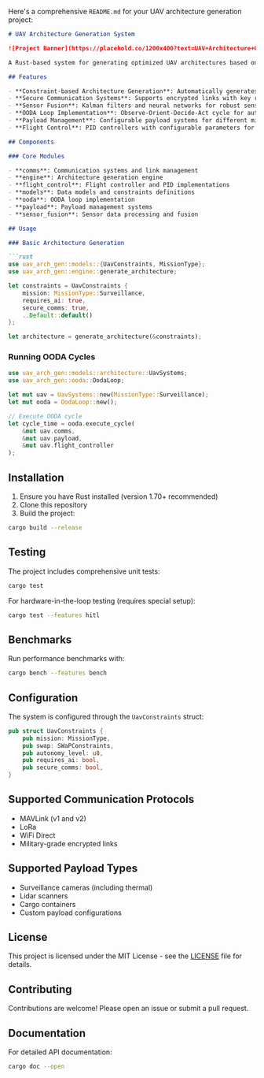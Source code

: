 Here's a comprehensive `README.md` for your UAV architecture generation project:

```markdown
# UAV Architecture Generation System

![Project Banner](https://placehold.co/1200x400?text=UAV+Architecture+Generation+System)

A Rust-based system for generating optimized UAV architectures based on mission constraints, with secure communications, sensor fusion, and OODA loop decision-making capabilities.

## Features

- **Constraint-based Architecture Generation**: Automatically generates UAV architectures based on mission requirements and constraints
- **Secure Communication Systems**: Supports encrypted links with key rotation and multiple communication protocols
- **Sensor Fusion**: Kalman filters and neural networks for robust sensor data processing
- **OODA Loop Implementation**: Observe-Orient-Decide-Act cycle for autonomous decision making
- **Payload Management**: Configurable payload systems for different mission types
- **Flight Control**: PID controllers with configurable parameters for different autonomy levels

## Components

### Core Modules

- **comms**: Communication systems and link management
- **engine**: Architecture generation engine
- **flight_control**: Flight controller and PID implementations
- **models**: Data models and constraints definitions
- **ooda**: OODA loop implementation
- **payload**: Payload management systems
- **sensor_fusion**: Sensor data processing and fusion

## Usage

### Basic Architecture Generation

```rust
use uav_arch_gen::models::{UavConstraints, MissionType};
use uav_arch_gen::engine::generate_architecture;

let constraints = UavConstraints {
    mission: MissionType::Surveillance,
    requires_ai: true,
    secure_comms: true,
    ..Default::default()
};

let architecture = generate_architecture(&constraints);
```

### Running OODA Cycles

```rust
use uav_arch_gen::models::architecture::UavSystems;
use uav_arch_gen::ooda::OodaLoop;

let mut uav = UavSystems::new(MissionType::Surveillance);
let mut ooda = OodaLoop::new();

// Execute OODA cycle
let cycle_time = ooda.execute_cycle(
    &mut uav.comms,
    &mut uav.payload,
    &mut uav.flight_controller
);
```

## Installation

1. Ensure you have Rust installed (version 1.70+ recommended)
2. Clone this repository
3. Build the project:

```bash
cargo build --release
```

## Testing

The project includes comprehensive unit tests:

```bash
cargo test
```

For hardware-in-the-loop testing (requires special setup):

```bash
cargo test --features hitl
```

## Benchmarks

Run performance benchmarks with:

```bash
cargo bench --features bench
```

## Configuration

The system is configured through the `UavConstraints` struct:

```rust
pub struct UavConstraints {
    pub mission: MissionType,
    pub swap: SWaPConstraints,
    pub autonomy_level: u8,
    pub requires_ai: bool,
    pub secure_comms: bool,
}
```

## Supported Communication Protocols

- MAVLink (v1 and v2)
- LoRa
- WiFi Direct
- Military-grade encrypted links

## Supported Payload Types

- Surveillance cameras (including thermal)
- Lidar scanners
- Cargo containers
- Custom payload configurations

## License

This project is licensed under the MIT License - see the [LICENSE](LICENSE) file for details.

## Contributing

Contributions are welcome! Please open an issue or submit a pull request.

## Documentation

For detailed API documentation:

```bash
cargo doc --open
```
